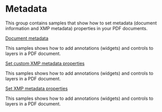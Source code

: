 # Metadata
This group contains samples that show how to set metadata (document information and XMP metadata) properties in your PDF documents.

[Document metadata](/Samples/Metadata/Metadata)

This samples shows how to add annotations (widgets) and controls to layers in a PDF document.

[Set custom XMP metadata properties](/Samples/Metadata/SetCustomXmpProperties)

This samples shows how to add annotations (widgets) and controls to layers in a PDF document.

[Set XMP metadata properties](/Samples/Metadata/SetXmpProperties)

This samples shows how to add annotations (widgets) and controls to layers in a PDF document.
